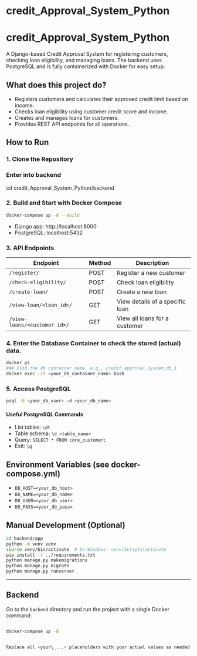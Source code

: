 # credit_Approval_System_Python

# credit_Approval_System_Python

A Django-based Credit Approval System for registering customers, checking loan eligibility, and managing loans. The backend uses PostgreSQL and is fully containerized with Docker for easy setup.

## What does this project do?

- Registers customers and calculates their approved credit limit based on income.
- Checks loan eligibility using customer credit score and income.
- Creates and manages loans for customers.
- Provides REST API endpoints for all operations.

## How to Run

### 1. Clone the Repository

### Enter into backend

cd credit_Approval_System_Python/backend

### 2. Build and Start with Docker Compose

```bash
docker-compose up -d --build
```

- Django app: http://localhost:8000
- PostgreSQL: localhost:5432

### 3. API Endpoints

| Endpoint                     | Method | Description                     |
| ---------------------------- | ------ | ------------------------------- |
| `/register/`                 | POST   | Register a new customer         |
| `/check-eligibility/`        | POST   | Check loan eligibility          |
| `/create-loan/`              | POST   | Create a new loan               |
| `/view-loan/<loan_id>/`      | GET    | View details of a specific loan |
| `/view-loans/<customer_id>/` | GET    | View all loans for a customer   |

### 4. Enter the Database Container to check the stored (actual) data.

```bash
docker ps
### Find the db container name, e.g., credit_approval_system_db_1
docker exec -it <your_db_container_name> bash
```

### 5. Access PostgreSQL

```bash
psql -U <your_db_user> -d <your_db_name>
```

#### Useful PostgreSQL Commands

- List tables: `\dt`
- Table schema: `\d <table_name>`
- Query: `SELECT * FROM core_customer;`
- Exit: `\q`

## Environment Variables (see docker-compose.yml)

- `DB_HOST=<your_db_host>`
- `DB_NAME=<your_db_name>`
- `DB_USER=<your_db_user>`
- `DB_PASS=<your_db_pass>`

## Manual Development (Optional)

```bash
cd backend/app
python -m venv venv
source venv/bin/activate  # On Windows: venv\Scripts\activate
pip install -r ../requirements.txt
python manage.py makemigrations
python manage.py migrate
python manage.py runserver
```

---

## Backend

Go to the `backend` directory and run the project with a single Docker command:

```bash

docker-compose up -d


Replace all <your\_...> placeholders with your actual values as needed.
